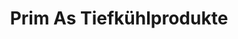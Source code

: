 ---
title: "Prim As Tiefkühlprodukte"
url: /oberhofen-inntal/prim-as-tiefkuehlprodukte/
shop: Tiefkühl
---
